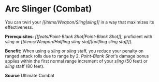 ﻿---
cssclass: [feats]

---
# Arc Slinger (Combat)

You can twirl your _[[items/Weapon/Sling|sling]]_ in a way that maximizes its effectiveness.

**Prerequisites:** _[[feats/Point-Blank Shot|Point-Blank Shot]]_, proficient with _sling_ or _[[items/Weapon/Halfling _sling_ staff|halfling _sling_ staff]]_.

**Benefit:** When using a _sling_ or _sling_ staff, you reduce your penalty on ranged attack rolls due to range by 2. _Point-Blank Shot_'s damage bonus applies within the first normal range increment of your _sling_ (50 feet) or _sling_ staff (80 feet).

**Source** Ultimate Combat